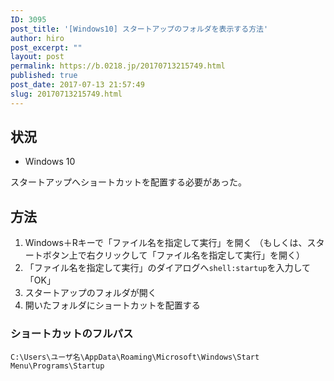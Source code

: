 ```yaml
---
ID: 3095
post_title: '[Windows10] スタートアップのフォルダを表示する方法'
author: hiro
post_excerpt: ""
layout: post
permalink: https://b.0218.jp/20170713215749.html
published: true
post_date: 2017-07-13 21:57:49
slug: 20170713215749.html
---
```

## 状況

* Windows 10

スタートアップへショートカットを配置する必要があった。

## 方法

1. Windows＋Rキーで「ファイル名を指定して実行」を開く
（もしくは、スタートボタン上で右クリックして「ファイル名を指定して実行」を開く）
2. 「ファイル名を指定して実行」のダイアログへ`shell:startup`を入力して「OK」
3. スタートアップのフォルダが開く
4. 開いたフォルダにショートカットを配置する

### ショートカットのフルパス

```
C:\Users\ユーザ名\AppData\Roaming\Microsoft\Windows\Start Menu\Programs\Startup
```